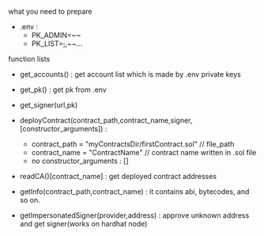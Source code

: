 
what you need to prepare
- .env : 
    - PK_ADMIN=~~
    - PK_LIST=~~,~~,~~...

function lists

- get_accounts() : get account list which is made by .env private keys

- get_pk() : get pk from .env

- get_signer(url,pk)

- deployContract(contract_path,contract_name,signer,[constructor_arguments])
: 
    - contract_path = "myContractsDir/firstContract.sol" // file_path
    - contract_name = "ContractName" // contract name written in .sol file
    - no constructor_arguments : []

- readCA()[contract_name] : get deployed contract addresses

- getInfo(contract_path,contract_name) : it contains abi, bytecodes, and so on.

- getImpersonatedSigner(provider,address) : approve unknown address and get signer(works on hardhat node)


